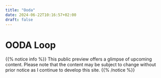 ```yaml
---
title: "Ooda"
date: 2024-06-22T10:16:57+02:00
draft: false
---
```


# OODA Loop

{{% notice info %}}
This public preview offers a glimpse of upcoming content. Please note that the content may be subject to change without prior notice as I continue to develop this site.
{{% /notice %}}
